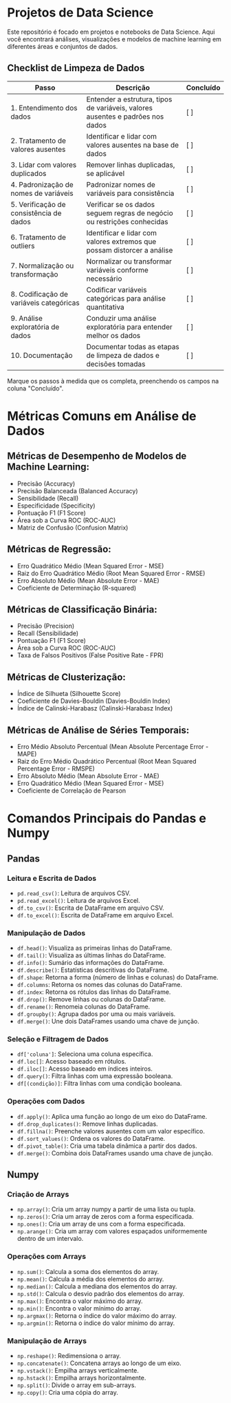 # Projetos de Data Science

Este repositório é focado em projetos e notebooks de Data Science. Aqui você encontrará análises, visualizações e modelos de machine learning em diferentes áreas e conjuntos de dados.

## Checklist de Limpeza de Dados

| Passo                                   | Descrição                                                                      | Concluído |
|-----------------------------------------|--------------------------------------------------------------------------------|------------|
| 1. Entendimento dos dados              | Entender a estrutura, tipos de variáveis, valores ausentes e padrões nos dados  | [ ]        |
| 2. Tratamento de valores ausentes      | Identificar e lidar com valores ausentes na base de dados                       | [ ]        |
| 3. Lidar com valores duplicados        | Remover linhas duplicadas, se aplicável                                         | [ ]        |
| 4. Padronização de nomes de variáveis  | Padronizar nomes de variáveis para consistência                                 | [ ]        |
| 5. Verificação de consistência de dados | Verificar se os dados seguem regras de negócio ou restrições conhecidas        | [ ]        |
| 6. Tratamento de outliers              | Identificar e lidar com valores extremos que possam distorcer a análise         | [ ]        |
| 7. Normalização ou transformação       | Normalizar ou transformar variáveis conforme necessário                         | [ ]        |
| 8. Codificação de variáveis categóricas| Codificar variáveis categóricas para análise quantitativa                       | [ ]        |
| 9. Análise exploratória de dados       | Conduzir uma análise exploratória para entender melhor os dados                 | [ ]        |
| 10. Documentação                        | Documentar todas as etapas de limpeza de dados e decisões tomadas              | [ ]        |

Marque os passos à medida que os completa, preenchendo os campos na coluna "Concluído".

# Métricas Comuns em Análise de Dados

## Métricas de Desempenho de Modelos de Machine Learning:
- Precisão (Accuracy)
- Precisão Balanceada (Balanced Accuracy)
- Sensibilidade (Recall)
- Especificidade (Specificity)
- Pontuação F1 (F1 Score)
- Área sob a Curva ROC (ROC-AUC)
- Matriz de Confusão (Confusion Matrix)

## Métricas de Regressão:
- Erro Quadrático Médio (Mean Squared Error - MSE)
- Raiz do Erro Quadrático Médio (Root Mean Squared Error - RMSE)
- Erro Absoluto Médio (Mean Absolute Error - MAE)
- Coeficiente de Determinação (R-squared)

## Métricas de Classificação Binária:
- Precisão (Precision)
- Recall (Sensibilidade)
- Pontuação F1 (F1 Score)
- Área sob a Curva ROC (ROC-AUC)
- Taxa de Falsos Positivos (False Positive Rate - FPR)

## Métricas de Clusterização:
- Índice de Silhueta (Silhouette Score)
- Coeficiente de Davies-Bouldin (Davies-Bouldin Index)
- Índice de Calinski-Harabasz (Calinski-Harabasz Index)

## Métricas de Análise de Séries Temporais:
- Erro Médio Absoluto Percentual (Mean Absolute Percentage Error - MAPE)
- Raiz do Erro Médio Quadrático Percentual (Root Mean Squared Percentage Error - RMSPE)
- Erro Absoluto Médio (Mean Absolute Error - MAE)
- Erro Quadrático Médio (Mean Squared Error - MSE)
- Coeficiente de Correlação de Pearson


# Comandos Principais do Pandas e Numpy

## Pandas
### Leitura e Escrita de Dados
- `pd.read_csv()`: Leitura de arquivos CSV.
- `pd.read_excel()`: Leitura de arquivos Excel.
- `df.to_csv()`: Escrita de DataFrame em arquivo CSV.
- `df.to_excel()`: Escrita de DataFrame em arquivo Excel.

### Manipulação de Dados
- `df.head()`: Visualiza as primeiras linhas do DataFrame.
- `df.tail()`: Visualiza as últimas linhas do DataFrame.
- `df.info()`: Sumário das informações do DataFrame.
- `df.describe()`: Estatísticas descritivas do DataFrame.
- `df.shape`: Retorna a forma (número de linhas e colunas) do DataFrame.
- `df.columns`: Retorna os nomes das colunas do DataFrame.
- `df.index`: Retorna os rótulos das linhas do DataFrame.
- `df.drop()`: Remove linhas ou colunas do DataFrame.
- `df.rename()`: Renomeia colunas do DataFrame.
- `df.groupby()`: Agrupa dados por uma ou mais variáveis.
- `df.merge()`: Une dois DataFrames usando uma chave de junção.

### Seleção e Filtragem de Dados
- `df['coluna']`: Seleciona uma coluna específica.
- `df.loc[]`: Acesso baseado em rótulos.
- `df.iloc[]`: Acesso baseado em índices inteiros.
- `df.query()`: Filtra linhas com uma expressão booleana.
- `df[(condição)]`: Filtra linhas com uma condição booleana.

### Operações com Dados
- `df.apply()`: Aplica uma função ao longo de um eixo do DataFrame.
- `df.drop_duplicates()`: Remove linhas duplicadas.
- `df.fillna()`: Preenche valores ausentes com um valor específico.
- `df.sort_values()`: Ordena os valores do DataFrame.
- `df.pivot_table()`: Cria uma tabela dinâmica a partir dos dados.
- `df.merge()`: Combina dois DataFrames usando uma chave de junção.

## Numpy
### Criação de Arrays
- `np.array()`: Cria um array numpy a partir de uma lista ou tupla.
- `np.zeros()`: Cria um array de zeros com a forma especificada.
- `np.ones()`: Cria um array de uns com a forma especificada.
- `np.arange()`: Cria um array com valores espaçados uniformemente dentro de um intervalo.

### Operações com Arrays
- `np.sum()`: Calcula a soma dos elementos do array.
- `np.mean()`: Calcula a média dos elementos do array.
- `np.median()`: Calcula a mediana dos elementos do array.
- `np.std()`: Calcula o desvio padrão dos elementos do array.
- `np.max()`: Encontra o valor máximo do array.
- `np.min()`: Encontra o valor mínimo do array.
- `np.argmax()`: Retorna o índice do valor máximo do array.
- `np.argmin()`: Retorna o índice do valor mínimo do array.

### Manipulação de Arrays
- `np.reshape()`: Redimensiona o array.
- `np.concatenate()`: Concatena arrays ao longo de um eixo.
- `np.vstack()`: Empilha arrays verticalmente.
- `np.hstack()`: Empilha arrays horizontalmente.
- `np.split()`: Divide o array em sub-arrays.
- `np.copy()`: Cria uma cópia do array.

